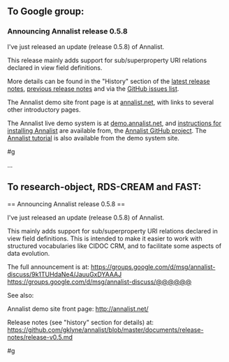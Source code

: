 ## To Google group:

### Announcing Annalist release 0.5.8

I've just released an update (release 0.5.8) of Annalist.

This release mainly adds support for sub/superproperty URI relations declared in view field definitions.

More details can be found in the "History" section of the 
[latest release notes](https://github.com/gklyne/annalist/blob/master/documents/release-notes/release-v0.5.md), 
[previous release notes](https://github.com/gklyne/annalist/blob/master/documents/release-notes/release-v0.1.md) and via the 
[GitHub issues list](https://github.com/gklyne/annalist/issues).

The Annalist demo site front page is at [annalist.net](http://annalist.net/), with links to several other introductory pages.

The Annalist live demo system is at [demo.annalist.net](http://demo.annalist.net/annalist/site/), and [instructions for installing Annalist](https://github.com/gklyne/annalist/blob/master/documents/installing-annalist.md) are available from, the [Annalist GitHub project](https://github.com/gklyne/annalist).  The [Annalist tutorial](http://annalist.net/documents/tutorial/annalist-tutorial.html) is also available from the demo system site.

#g

...

## To research-object, RDS-CREAM and FAST:

== Announcing Annalist release 0.5.8 ==

I've just released an update (release 0.5.8) of Annalist.

This mainly adds support for sub/superproperty URI relations declared in view field definitions.  This is intended to make it easier to work with structured vocabularies like CIDOC CRM, and to facilitate some aspects of data evolution.

The full announcement is at: 
https://groups.google.com/d/msg/annalist-discuss/9k1TUHdaNe4/JauuGxDYAAAJ
https://groups.google.com/d/msg/annalist-discuss/@@@@@@

See also: 

Annalist demo site front page: http://annalist.net/

Release notes (see "history" section for details) at:
https://github.com/gklyne/annalist/blob/master/documents/release-notes/release-v0.5.md

#g

